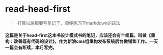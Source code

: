 # read-head-first

>打算以后都要写笔记了，顺便练习下markdown的语法

#### 这篇是关于head-first这本书设计模式书的笔记，应该还会有个续篇，叫做《重构：改善既有代码的设计》，作为新浪cms组重构发布系统后台做铺垫工作。一天一篇会有断续，本月写完。